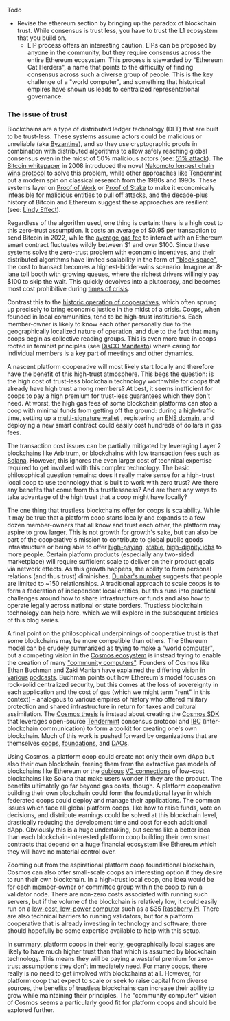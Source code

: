Todo
- Revise the ethereum section by bringing up the paradox of blockchain trust. While consensus is trust less, you have to trust the L1 ecosystem that you build on.
	- EIP process offers an interesting caution. EIPs can be proposed by anyone in the community, but they require consensus across the entire Ethereum ecosystem. This process is stewarded by "Ethereum Cat Herders", a name that points to the difficulty of finding consensus across such a diverse group of people. This is the key challenge of a "world computer", and something that historical empires have shown us leads to centralized representational governance.

### The issue of trust

Blockchains are a type of distributed ledger technology (DLT) that are built to be trust-less. These systems assume actors could be malicious or unreliable (aka [Byzantine](https://en.wikipedia.org/wiki/Byzantine_fault)), and so they use cryptographic proofs in combination with distributed algorithms to allow safely reaching global consensus even in the midst of 50% malicious actors (see: [51% attack](https://www.investopedia.com/terms/1/51-attack.asp)). The [Bitcoin whitepaper](https://bitcoin.org/bitcoin.pdf) in 2008 introduced the novel [Nakomoto longest chain wins protocol](https://decentralizedthoughts.github.io/2021-10-15-Nakamoto-Consensus/) to solve this problem, while other approaches like [Tendermint](https://atrium.lib.uoguelph.ca/xmlui/handle/10214/9769) put a modern spin on classical research from the 1980s and 1990s. These systems layer on [Proof of Work](https://en.wikipedia.org/wiki/Proof_of_work) or [Proof of Stake](https://en.wikipedia.org/wiki/Proof_of_stake) to make it economically infeasible for malicious entities to pull off attacks, and the decade-plus history of Bitcoin and Ethereum suggest these approaches are resilient (see: [Lindy Effect](https://en.wikipedia.org/wiki/Lindy_effect)).

Regardless of the algorithm used, one thing is certain: there is a high cost to this zero-trust assumption. It costs an average of $0.95 per transaction to send Bitcoin in 2022, while the [average gas fee](https://bitinfocharts.com/comparison/ethereum-transactionfees.html#3y) to interact with an Ethereum smart contract fluctuates wildly between $1 and over $100. Since these systems solve the zero-trust problem with economic incentives, and their distributed algorithms have limited scalability in the form of ["block space"](https://www.generalist.com/briefing/blockspace), the cost to transact becomes a highest-bidder-wins scenario. Imagine an 8-lane toll booth with growing queues, where the richest drivers willingly pay $100 to skip the wait. This quickly devolves into a plutocracy, and becomes most cost prohibitive during [times of crisis](https://decrypt.co/100262/ethereum-gas-prices-soar-traders-head-stablecoin-exits).

Contrast this to the [historic operation of cooperatives](https://en.wikipedia.org/wiki/Rochdale_Society_of_Equitable_Pioneers), which often sprung up precisely to bring economic justice in the midst of a crisis. Coops, when founded in local communities, tend to be high-trust institutions. Each member-owner is likely to know each other personally due to the geographically localized nature of operation, and due to the fact that many coops begin as collective reading groups. This is even more true in coops rooted in feminist principles (see [DisCO Manifesto](https://disco.coop/manifesto/)) where caring for individual members is a key part of meetings and other dynamics.

A nascent platform cooperative will most likely start locally and therefore have the benefit of this high-trust atmosphere. This begs the question: is the high cost of trust-less blockchain technology worthwhile for coops that already have high trust among members? At best, it seems inefficient for coops to pay a high premium for trust-less guarantees which they don't need. At worst, the high gas fees of some blockchain platforms can stop a coop with minimal funds from getting off the ground: during a high-traffic time, setting up a [multi-signature wallet](https://gnosis-safe.io/) , registering an [ENS domain](https://ens.domains/), and deploying a new smart contract could easily cost hundreds of dollars in gas fees.

The transaction cost issues can be partially mitigated by leveraging Layer 2 blockchains like [Arbitrum](https://developer.arbitrum.io/intro), or blockchains with low transaction fees such as [Solana](https://docs.solana.com/introduction). However, this ignores the even larger cost of technical expertise required to get involved with this complex technology. The basic philosophical question remains: does it really make sense for a high-trust local coop to use technology that is built to work with zero trust? Are there any benefits that come from this trustlessness? And are there any ways to take advantage of the high trust that a coop might have locally?

The one thing that trustless blockchains offer for coops is scalability. While it may be true that a platform coop starts locally and expands to a few dozen member-owners that all know and trust each other, the platform may aspire to grow larger. This is not growth for growth's sake, but can also be part of the cooperative's mission to contribute to global public goods infrastructure or being able to offer [high-paying](https://nonprofitquarterly.org/raising-the-floor-of-the-platform-economy-co-ops-unions-and-the-struggle-to-transform-technology/), [stable](https://www.shareable.net/why-taxi-cooperatives-offer-better-job-security-for-drivers/), [high-dignity jobs](https://www.motherjones.com/politics/2021/09/worker-co-ops-photos-labor-democracy-communitarian-no-boss/) to more people. Certain platform products (especially any two-sided marketplace) will require sufficient scale to deliver on their product goals via network effects. As this growth happens, the ability to form personal relations (and thus trust) diminishes. [Dunbar's number](https://en.wikipedia.org/wiki/Dunbar%27s_number) suggests that people are limited to ~150 relationships. A traditional approach to scale coops is to form a federation of independent local entities, but this runs into practical challenges around how to share infrastructure or funds and also how to operate legally across national or state borders. Trustless blockchain technology can help here, which we will explore in the subsequent articles of this blog series.

A final point on the philosophical underpinnings of cooperative trust is that some blockchains may be more compatible than others. The Ethereum model can be crudely summarized as trying to make a "world computer", but a competing vision in the [Cosmos ecosystem](https://cosmos.network/) is instead trying to enable the creation of many ["community computers"](https://twitter.com/buchmanster/status/1466092508316905478). Founders of Cosmos like Ethan Buchman and Zaki Manian have explained the differing vision [in](https://www.youtube.com/watch?v=pO5OO5vOlys) [various](https://www.youtube.com/watch?v=Vbomgw-PGRE) [podcasts](https://www.youtube.com/watch?v=80wQ-lT92nw). Buchman points out how Ethereum's model focuses on rock-solid centralized security, but this comes at the loss of sovereignty in each application and the cost of gas (which we might term "rent" in this context) - analogous to various empires of history who offered military protection and shared infrastructure in return for taxes and cultural assimilation. The [Cosmos thesis](https://research.paradigm.xyz/cosmos-thesis) is instead about creating the [Cosmos SDK](https://v1.cosmos.network/sdk) that leverages open-source [Tendermint](https://tendermint.com/) consensus protocol and [IBC](https://ibcprotocol.org/) (inter-blockchain communication) to form a toolkit for creating one's own blockchain. Much of this work is pushed forward by organizations that are themselves [coops](https://informal.systems/2020/09/21/informal-owners/), [foundations](https://interchain.io/about), and  [DAOs](https://mirror.xyz/infinet.eth/pI3GsxxU28eYlLi-4noRIX6UdcxcpUfiG7IK0m5-dqg).

Using Cosmos, a platform coop could create not only their own dApp but also their own blockchain, freeing them from the extractive gas models of blockchains like Ethereum or the [dubious](https://fortune.com/crypto/2022/11/09/how-will-the-binance-ftx-drama-affect-solana-heres-what-we-know-so-far/) [VC connections](https://app.dealroom.co/companies/solana/) of low-cost blockchains like Solana that make users wonder if they are the product. The benefits ultimately go far beyond gas costs, though. A platform cooperative building their own blockchain could form the foundational layer in which federated coops could deploy and manage their applications. The common issues which face all global platform coops, like how to raise funds, vote on decisions, and distribute earnings could be solved at this blockchain level, drastically reducing the development time and cost for each additional dApp. Obviously this is a huge undertaking, but seems like a better idea than each blockchain-interested platform coop building their own smart contracts that depend on a huge financial ecosystem like Ethereum which they will have no material control over.

Zooming out from the aspirational platform coop foundational blockchain, Cosmos can also offer small-scale coops an interesting option if they desire to run their own blockchain. In a high-trust local coop, one idea would be for each member-owner or committee group within the coop to run a validator node. There are non-zero costs associated with running such servers, but if the volume of the blockchain is relatively low, it could easily run on a [low-cost, low-power computer](https://docs.tendermint.com/v0.34/tendermint-core/running-in-production.html#hardware) such as a $35 [Raspberry Pi](https://www.raspberrypi.org/). There are also technical barriers to running validators, but for a platform cooperative that is already investing in technology and software, there should hopefully be some expertise available to help with this setup.

In summary, platform coops in their early, geographically local stages are likely to have much higher trust than that which is assumed by blockchain technology. This means they will be paying a wasteful premium for zero-trust assumptions they don't immediately need. For many coops, there really is no need to get involved with blockchains at all. However, for platform coop that expect to scale or seek to raise capital from diverse sources, the benefits of trustless blockchains can increase their ability to grow while maintaining their principles. The "community computer" vision of Cosmos seems a particularly good fit for platform coops and should be explored further.